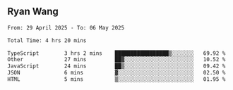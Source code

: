 ## Ryan Wang

<!--START_SECTION:waka-->

```txt
From: 29 April 2025 - To: 06 May 2025

Total Time: 4 hrs 20 mins

TypeScript        3 hrs 2 mins    █████████████████▒░░░░░░░   69.92 %
Other             27 mins         ██▓░░░░░░░░░░░░░░░░░░░░░░   10.52 %
JavaScript        24 mins         ██▒░░░░░░░░░░░░░░░░░░░░░░   09.42 %
JSON              6 mins          ▓░░░░░░░░░░░░░░░░░░░░░░░░   02.50 %
HTML              5 mins          ▒░░░░░░░░░░░░░░░░░░░░░░░░   01.95 %
```

<!--END_SECTION:waka-->
